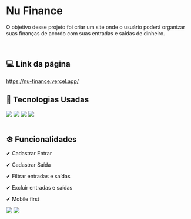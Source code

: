 # Nu Finance
<p>O objetivo desse projeto foi criar um site onde o usuário poderá organizar suas finanças de acordo com suas entradas e saídas de dinheiro.<p/><br>

## 💻 Link da página
https://nu-finance.vercel.app/

## 🚀 Tecnologias Usadas
<div>
    <img src="https://img.shields.io/badge/React-20232A?style=for-the-badge&logo=react&logoColor=61DAFB" /> 
    <img src="https://img.shields.io/badge/JavaScript-323330?style=for-the-badge&logo=javascript&logoColor=F7DF1E" /> 
    <img src="https://img.shields.io/badge/CSS3-1572B6?style=for-the-badge&logo=css3&logoColor=white" /> 
    <img src="https://img.shields.io/badge/HTML5-E34F26?style=for-the-badge&logo=html5&logoColor=white" /> 
</div><br>

## ⚙ Funcionalidades
<p>✔ Cadastrar Entrar</p>
<p>✔ Cadastrar Saída</p>
<p>✔ Filtrar entradas e saídas</p>
<p>✔ Excluir entradas e saídas</p>
<p>✔ Mobile first</p>


<a href="mailto:diogosoarespeixoto41@gmail.com"><img src="https://img.shields.io/badge/Gmail-D14836?style=for-the-badge&logo=gmail&logoColor=white"></a>
<a href="https://www.linkedin.com/in/diogo-soares-peixoto"><img src="https://img.shields.io/badge/LinkedIn-0077B5?style=for-the-badge&logo=linkedin&logoColor=white"></a>
